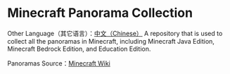 # Minecraft Panorama Collection

Other Language（其它语言）：[中文（Chinese）]()
A repository that is used to collect all the panoramas in Minecraft, including Minecraft Java Edition, Minecraft Bedrock Edition, and Education Edition.

Panoramas Source：[Minecraft Wiki](https://minecraft.wiki/w/Panorama)
